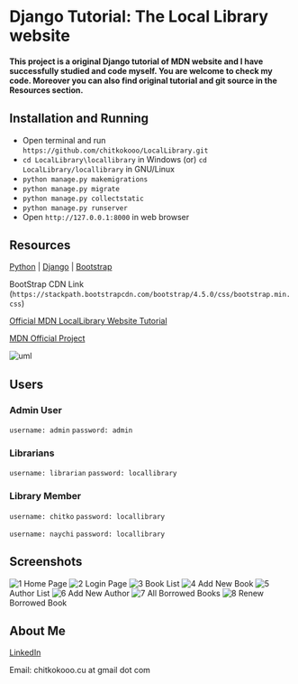 # Django Tutorial: The Local Library website #

#### This project is a original Django tutorial of MDN website and I have successfully studied and code myself. You are welcome to check my code. Moreover you can also find original tutorial and git source in the Resources section. ####

## Installation and Running ##

- Open terminal and run `https://github.com/chitkokooo/LocalLibrary.git`
- `cd LocalLibrary\locallibrary` in Windows (or) `cd LocalLibrary/locallibrary` in GNU/Linux
- `python manage.py makemigrations`
- `python manage.py migrate`
- `python manage.py collectstatic`
- `python manage.py runserver`
- Open `http://127.0.0.1:8000` in web browser


## Resources ##

[Python](https://www.python.org) | [Django](https://www.djangoproject.com) | [Bootstrap](https://getbootstrap.com)

BootStrap CDN Link (`https://stackpath.bootstrapcdn.com/bootstrap/4.5.0/css/bootstrap.min.css`)


[Official MDN LocalLibrary Website Tutorial](https://developer.mozilla.org/en-US/docs/Learn/Server-side/Django)

[MDN Official Project](https://github.com/mdn/django-locallibrary-tutorial)

![uml](resources/local_library_model_uml.png)


## Users ##

### Admin User ###
`username: admin`
`password: admin`

### Librarians ###
`username: librarian`
`password: locallibrary`

### Library Member ###
`username: chitko`
`password: locallibrary`

`username: naychi`
`password: locallibrary`


## Screenshots ##

![1](resources/1_home_page.png)
Home Page
![2](resources/2_login_page.png)
Login Page
![3](resources/3_book_list.png)
Book List
![4](resources/4_add_new_book.png)
Add New Book
![5](resources/5_author_list.png)
Author List
![6](resources/6_add_new_author.png)
Add New Author
![7](resources/7_borrowed_books.png)
All Borrowed Books
![8](resources/8_renew_borrow_book.png)
Renew Borrowed Book


## About Me ##

[LinkedIn](https://www.linkedin.com/in/chitkokooo-cu/)

Email: chitkokooo.cu at gmail dot com
